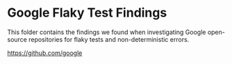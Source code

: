 # Google Flaky Test Findings
This folder contains the findings we found when investigating Google open-source repositories for flaky tests and non-deterministic errors.

https://github.com/google